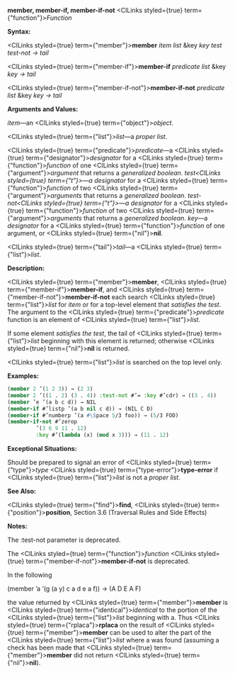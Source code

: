 **member, member-if, member-if-not** <ClLinks styled={true} term={"function"}><i>Function</i></ClLinks> 



**Syntax:** 



<ClLinks styled={true} term={"member"}><b>member</b></ClLinks> *item list* &amp;key *key test test-not → tail* 



<ClLinks styled={true} term={"member-if"}><b>member-if</b></ClLinks> *predicate list* &amp;key *key → tail* 



<ClLinks styled={true} term={"member-if-not"}><b>member-if-not</b></ClLinks> *predicate list* &amp;key *key → tail* 



**Arguments and Values:** 



*item*—an <ClLinks styled={true} term={"object"}><i>object</i></ClLinks>. 



<ClLinks styled={true} term={"list"}><i>list</i></ClLinks>—a *proper list*. 



<ClLinks styled={true} term={"predicate"}><i>predicate</i></ClLinks>—a <ClLinks styled={true} term={"designator"}><i>designator</i></ClLinks> for a <ClLinks styled={true} term={"function"}><i>function</i></ClLinks> of one <ClLinks styled={true} term={"argument"}><i>argument</i></ClLinks> that returns a *generalized boolean*. *test<ClLinks styled={true} term={"t"}><i>—a </i></ClLinks>designator* for a <ClLinks styled={true} term={"function"}><i>function</i></ClLinks> of two <ClLinks styled={true} term={"argument"}><i>arguments</i></ClLinks> that returns a *generalized boolean*. *test-not<ClLinks styled={true} term={"t"}><i>—a </i></ClLinks>designator* for a <ClLinks styled={true} term={"function"}><i>function</i></ClLinks> of two <ClLinks styled={true} term={"argument"}><i>arguments</i></ClLinks> that returns a *generalized boolean*. *key*—a *designator* for a <ClLinks styled={true} term={"function"}><i>function</i></ClLinks> of one argument, or <ClLinks styled={true} term={"nil"}><b>nil</b></ClLinks>. 



<ClLinks styled={true} term={"tail"}><i>tail</i></ClLinks>—a <ClLinks styled={true} term={"list"}><i>list</i></ClLinks>. 



**Description:** 



<ClLinks styled={true} term={"member"}><b>member</b></ClLinks>, <ClLinks styled={true} term={"member-if"}><b>member-if</b></ClLinks>, and <ClLinks styled={true} term={"member-if-not"}><b>member-if-not</b></ClLinks> each search <ClLinks styled={true} term={"list"}><i>list</i></ClLinks> for *item* or for a top-level element that *satisfies the test*. The argument to the <ClLinks styled={true} term={"predicate"}><i>predicate</i></ClLinks> function is an element of <ClLinks styled={true} term={"list"}><i>list</i></ClLinks>. 



If some element *satisfies the test*, the tail of <ClLinks styled={true} term={"list"}><i>list</i></ClLinks> beginning with this element is returned; otherwise <ClLinks styled={true} term={"nil"}><b>nil</b></ClLinks> is returned. 



<ClLinks styled={true} term={"list"}><i>list</i></ClLinks> is searched on the top level only. 







 



 



**Examples:**
```lisp
(member 2 ’(1 2 3)) → (2 3) 
(member 2 ’((1 . 2) (3 . 4)) :test-not #’= :key #’cdr) → ((3 . 4)) 
(member ’e ’(a b c d)) → NIL 
(member-if #’listp ’(a b nil c d)) → (NIL C D) 
(member-if #’numberp ’(a #\Space 5/3 foo)) → (5/3 FOO) 
(member-if-not #’zerop 
		 ’(3 6 9 11 . 12) 
		 :key #’(lambda (x) (mod x 3))) → (11 . 12) 
```
**Exceptional Situations:** 



Should be prepared to signal an error of <ClLinks styled={true} term={"type"}><i>type</i></ClLinks> <ClLinks styled={true} term={"type-error"}><b>type-error</b></ClLinks> if <ClLinks styled={true} term={"list"}><i>list</i></ClLinks> is not a *proper list*. 



**See Also:** 



<ClLinks styled={true} term={"find"}><b>find</b></ClLinks>, <ClLinks styled={true} term={"position"}><b>position</b></ClLinks>, Section 3.6 (Traversal Rules and Side Effects) 



**Notes:** 



The :test-not parameter is deprecated. 



The <ClLinks styled={true} term={"function"}><i>function</i></ClLinks> <ClLinks styled={true} term={"member-if-not"}><b>member-if-not</b></ClLinks> is deprecated. 



In the following 



(member ’a ’(g (a y) c a d e a f)) → (A D E A F) 



the value returned by <ClLinks styled={true} term={"member"}><b>member</b></ClLinks> is <ClLinks styled={true} term={"identical"}><i>identical</i></ClLinks> to the portion of the <ClLinks styled={true} term={"list"}><i>list</i></ClLinks> beginning with a. Thus <ClLinks styled={true} term={"rplaca"}><b>rplaca</b></ClLinks> on the result of <ClLinks styled={true} term={"member"}><b>member</b></ClLinks> can be used to alter the part of the <ClLinks styled={true} term={"list"}><i>list</i></ClLinks> where a was found (assuming a check has been made that <ClLinks styled={true} term={"member"}><b>member</b></ClLinks> did not return <ClLinks styled={true} term={"nil"}><b>nil</b></ClLinks>). 



